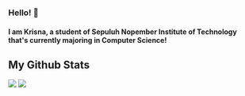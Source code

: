 ### Hello! 👋

<!--
**putukrisna6/putukrisna6** is a ✨ _special_ ✨ repository because its `README.md` (this file) appears on your GitHub profile.

Here are some ideas to get you started:

- 🔭 I’m currently working on ...
- 🌱 I’m currently learning ...
- 👯 I’m looking to collaborate on ...
- 🤔 I’m looking for help with ...
- 💬 Ask me about ...
- 📫 How to reach me: ...
- 😄 Pronouns: ...
- ⚡ Fun fact: ...
-->
#### I am Krisna, a student of Sepuluh Nopember Institute of Technology that's currently majoring in Computer Science!

## My Github Stats
<p>
  <img src="https://github-readme-stats.vercel.app/api/top-langs/?username=putukrisna6&hide_border=true&hide=html,css" />
  <img src="https://github-readme-stats.vercel.app/api?username=putukrisna6&line_height=27&count_private=true&hide_border=true&show_icons=true">
</p>
